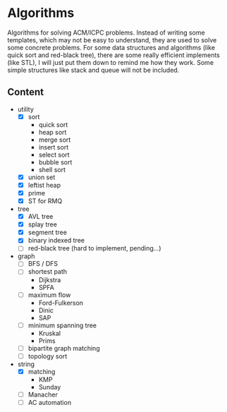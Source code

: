 # Algorithms

Algorithms for solving ACM/ICPC problems. Instead of writing some templates, which may not be easy to understand, they are used to solve some concrete problems. For some data structures and algorithms (like quick sort and red-black tree), there are some really efficient implements (like STL), I will just put them down to remind me how they work. Some simple structures like stack and queue will not be included.

## Content

- utility
    - [x] sort
        - quick sort
        - heap sort
        - merge sort
        - insert sort
        - select sort
        - bubble sort
        - shell sort
    - [x] union set
    - [x] leftist heap
    - [x] prime
    - [x] ST for RMQ
- tree
    - [x] AVL tree
    - [x] splay tree
    - [x] segment tree
    - [x] binary indexed tree
    - [ ] red-black tree (hard to implement, pending...)
- graph
    - [ ] BFS / DFS
    - [ ] shortest path
        - Dijkstra
        - SPFA
    - [ ] maximum flow
        - Ford-Fulkerson
        - Dinic
        - SAP
    - [ ] minimum spanning tree
        - Kruskal
        - Prims
    - [ ] bipartite graph matching
    - [ ] topology sort
- string
    - [x] matching
        - KMP
        - Sunday
    - [ ] Manacher
    - [ ] AC automation